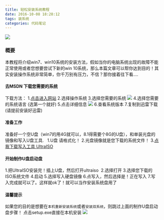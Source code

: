 ```yaml
---
title: 轻松安装系统教程
date: 2016-10-08 18:28:12
tags: 装系统
categories: 代码笔记
---
```

![](http://p1.bpimg.com/567571/aa0ae71a17995211.jpg)
### 概要
本教程将介绍win7、win10系统的安装方法，假如当你的电脑系统出现的故障不能正常使用或者您想要尝试下新的win 10系统，那么本篇文章可以帮你达到目的！其实安装操作系统非常简单，你千万别有压力，不信？那你接着往下看....
<!-- more -->
#### 去MSDN 下载您需要的系统
下载方法：
1.[点击进入网站](http://www.itellyou.cn/)
2.选择操作系统
3.选择您需要的系统
![](http://i1.piimg.com/567571/0d75f93a6d822820.png)
4.选择您需要的系统语言 (选第一个就好)
5.点击详细信息
![](http://p1.bpimg.com/567571/ce27a02eb21daf39.png)
6.查看系统版本
7.复制到迅雷下载 (请提前安装好迅雷)
#### 准备工作
准备好一个空U盘（win7的用4G就可以，8.1得需要个8G的U盘），和单装光盘的镜像和写入U盘工具.  
1.U盘 请格式化！
2.光盘镜像就是您下载的系统文件！
3.[点我下载写入工具 UltraISO](http://cn.ultraiso.net/uiso9_cn.exe)
#### 开始制作U盘启动盘
1.把UltraISO安装完！插上U盘，然后打开ultraiso 
2.选择打开
3.选择您下载的ISO系统文件
4.启动
5.选择写入硬盘镜像
6.点写入，然后选择是！正在写入
7.写入完成就可以了。这样就ok了！就可以当作安装系统盘用了
#### 温馨提示
如果您的目的是想要在`本机重新安装系统`或者`安装双系统`，则跳过上面的制作U盘启动盘步骤！
点击setup.exe直接在本机安装
![](http://p1.bpimg.com/567571/5c3a4f9856108a83.png)


